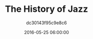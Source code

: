 ---
list_id: 3364bb11837b6498
layout: list
title: The History of Jazz
date: 2016-05-25 06:00:00
image_id: schmidt-jazz.jpg
permalink: /lists/the-history-of-jazz
description: ''
zotero: ''
astore: ''
sections: 
  - id: 0
    listings:
      - type: book
        id: 93122b3195e81a15
      - type: book
        id: 8508e0fb4a69deef
  - id: 1
    listings:
      - type: book
        id: 40180ee73279ce8b
      - type: book
        id: 576234abd7928bfe
      - type: book
        id: f58f0d32ecf0a9a4
      - type: book
        id: ec80bbb72efc06fe
      - type: book
        id: 5eb4a85636acc0ef
  - id: 2
    listings:
      - type: book
        id: c95c08cd145efa66
      - type: book
        id: dd38df78c4a88d24
  - id: 3
    listings:
      - type: book
        id: 51ae89a3d97726ca
      - type: music
        id: 76b01db9f874f3f1
      - type: book
        id: 484776ed885d3b28
categories:
author: dc30143f95c9e8c6
---